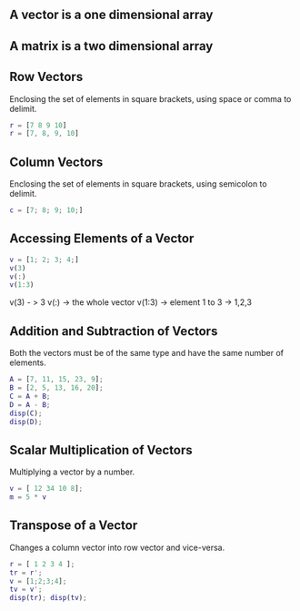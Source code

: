 
## A vector is a one dimensional array
## A matrix is a two dimensional array


## Row Vectors

Enclosing the set of elements in square brackets, using space or comma to delimit.

```matlab
r = [7 8 9 10]
r = [7, 8, 9, 10]
```


## Column Vectors

Enclosing the set of elements in square brackets, using semicolon to delimit.

```matlab
c = [7; 8; 9; 10;]
```

## Accessing Elements of a Vector

```matlab
v = [1; 2; 3; 4;]
v(3)
v(:)
v(1:3)
```

v(3) - > 3
v(:) -> the whole vector
v(1:3) -> element 1 to 3 -> 1,2,3


## Addition and Subtraction of Vectors

Both the vectors must be of the same type and have the same number of elements.

```matlab
A = [7, 11, 15, 23, 9];
B = [2, 5, 13, 16, 20];
C = A + B;
D = A - B;
disp(C);
disp(D);
```


## Scalar Multiplication of Vectors

Multiplying a vector by a number.

```matlab
v = [ 12 34 10 8];
m = 5 * v
```

## Transpose of a Vector

Changes a column vector into row vector and vice-versa.

```matlab
r = [ 1 2 3 4 ];
tr = r';
v = [1;2;3;4];
tv = v';
disp(tr); disp(tv);
```

